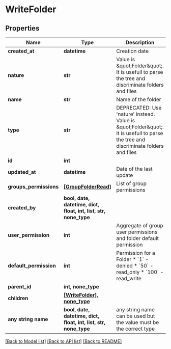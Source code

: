# WriteFolder


## Properties
Name | Type | Description | Notes
------------ | ------------- | ------------- | -------------
**created_at** | **datetime** | Creation date | [readonly] 
**nature** | **str** | Value is \&quot;Folder\&quot;. It is usefull to parse the tree and discriminate folders and files | [readonly] 
**name** | **str** | Name of the folder | 
**type** | **str** | DEPRECATED: Use &#39;nature&#39; instead. Value is \&quot;Folder\&quot;. It is usefull to parse the tree and discriminate folders and files | [readonly] 
**id** | **int** |  | [readonly] 
**updated_at** | **datetime** | Date of the last update | [readonly] 
**groups_permissions** | [**[GroupFolderRead]**](GroupFolderRead.md) | List of group permissions | [readonly] 
**created_by** | **bool, date, datetime, dict, float, int, list, str, none_type** |  | [readonly] 
**user_permission** | **int** | Aggregate of group user permissions and folder default permission | [readonly] 
**default_permission** | **int** | Permission for a Folder  * &#x60;1&#x60; - denied * &#x60;50&#x60; - read_only * &#x60;100&#x60; - read_write | [optional] 
**parent_id** | **int, none_type** |  | [optional] 
**children** | [**[WriteFolder], none_type**](WriteFolder.md) |  | [optional] 
**any string name** | **bool, date, datetime, dict, float, int, list, str, none_type** | any string name can be used but the value must be the correct type | [optional]

[[Back to Model list]](../README.md#documentation-for-models) [[Back to API list]](../README.md#documentation-for-api-endpoints) [[Back to README]](../README.md)


